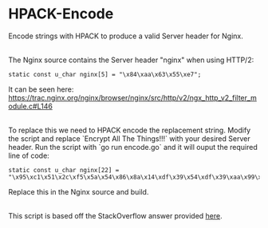 # HPACK-Encode
Encode strings with HPACK to produce a valid Server header for Nginx.

<br/>
The Nginx source contains the Server header "nginx" when using HTTP/2:

    static const u_char nginx[5] = "\x84\xaa\x63\x55\xe7";

It can be seen here: https://trac.nginx.org/nginx/browser/nginx/src/http/v2/ngx_http_v2_filter_module.c#L146

<br/>
To replace this we need to HPACK encode the replacement string. Modify the script and replace `Encrypt All The Things!!!` with your desired Server header. Run the script with `go run encode.go` and it will ouput the required line of code:

    static const u_char nginx[22] = "\x95\xc1\x51\x2c\xf5\x5a\x54\x86\x8a\x14\xdf\x39\x54\xdf\x39\xaa\x99\x1f\xc7\xf1\xfc\x7f";
    
Replace this in the Nginx source and build.

<br/>
This script is based off the StackOverflow answer provided <a href="https://stackoverflow.com/questions/35655448/how-does-this-code-result-in-the-string-nginx/36890013#36890013">here</a>.
